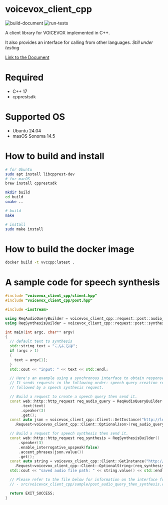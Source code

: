 # voicevox_client_cpp

![build-document](https://github.com/fugashy/voicevox_client_cpp/actions/workflows/build_document.yml/badge.svg)
![run-tests](https://github.com/fugashy/voicevox_client_cpp/actions/workflows/run_test.yml/badge.svg)

A client library for VOICEVOX implemented in C++.

It also provides an interface for calling from other languages. *Still under testing*

[Link to the Document](https://fugashy.github.io/voicevox_client_cpp/index.html)

# Required

- C++ 17
- cpprestsdk

# Supported OS

- Ubuntu 24.04
- masOS Sonoma 14.5

# How to build and install

```bash
# for Ubuntu
sudo apt install libcpprest-dev
# for macOS
brew install cpprestsdk

mkdir build
cd build
cmake ..

# build
make

# install
sudo make install
```

# How to build the docker image

```bash
docker build -t vvccpp:latest .
```

# A sample code for speech synthesis

```cpp
#include "voicevox_client_cpp/client.hpp"
#include "voicevox_client_cpp/post.hpp"

#include <iostream>

using ReqAudioQueryBuilder = voicevox_client_cpp::request::post::audio_query::Builder;
using ReqSynthesisBuilder = voicevox_client_cpp::request::post::synthesis::Builder;

int main(int argc, char** argv)
{
  // default text to synthesis
  std::string text = "こんにちは";
  if (argc > 1)
  {
    text = argv[1];
  }
  std::cout << "input: " << text << std::endl;

  // Here's an example using a synchronous interface to obtain responses.
  // It sends requests in the following order: speech query creation request,
  // followed by a speech synthesis request.

  // Build a request to create a speech query then send it.
  const web::http::http_request req_audio_query = ReqAudioQueryBuilder()
       .text(text)
       .speaker(3)
       .get();
  const auto json = voicevox_client_cpp::Client::GetInstance("http://localhost:50021")
    .Request<voicevox_client_cpp::Client::OptionalJson>(req_audio_query);

  // Build a request for speech synthesis then send it.
  const web::http::http_request req_synthesis = ReqSynthesisBuilder()
      .speaker(3)
      .enable_interrogative_upspeak(false)
      .accent_phrases(json.value())
      .get();
  const auto string = voicevox_client_cpp::Client::GetInstance("http://localhost:50021")
    .Request<voicevox_client_cpp::Client::OptionalString>(req_synthesis);
  std::cout << "saved audio file path: " << string.value() << std::endl;

  // Please refer to the file below for information on the interface for obtaining responses asynchronously.
  // - src/voicevox_client_cpp/sample/post_audio_query_then_synthesis.cpp

  return EXIT_SUCCESS;
}
```
